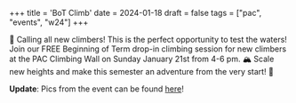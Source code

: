 +++
title = 'BoT Climb'
date = 2024-01-18
draft = false
tags = ["pac", "events", "w24"]
+++

🧗 Calling all new climbers! This is the perfect opportunity to test the waters! Join our FREE Beginning of Term drop-in climbing session for new climbers at the PAC Climbing Wall on Sunday January 21st from 4-6 pm. 🏔️ Scale new heights and make this semester an adventure from the very start! 🎉

**Update**: Pics from the event can be found [here](https://drive.google.com/drive/folders/1QZSOWpwliBr_jz11x7OTvIOsYs8eCiAk)!
